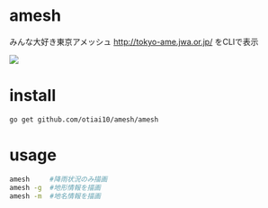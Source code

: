 amesh
==========

みんな大好き東京アメッシュ http://tokyo-ame.jwa.or.jp/
をCLIで表示

![](https://cloud.githubusercontent.com/assets/931554/11038037/5940e5be-8744-11e5-94d9-4b0bc7b2f55f.png)

install
==========

```
go get github.com/otiai10/amesh/amesh
```

usage
==========

```sh
amesh     #降雨状況のみ描画
amesh -g  #地形情報を描画
amesh -m  #地名情報を描画
```
